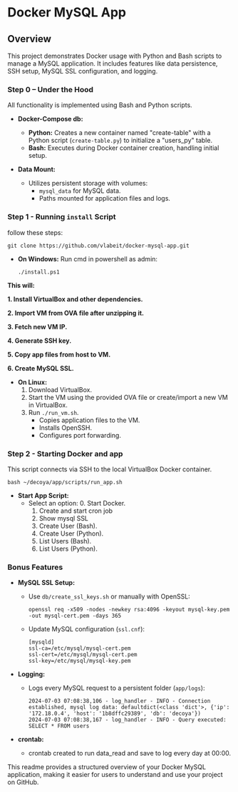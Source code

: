# Docker MySQL App

## Overview

This project demonstrates Docker usage with Python and Bash scripts to manage a MySQL application. It includes features like data persistence, SSH setup, MySQL SSL configuration, and logging.

### Step 0 – Under the Hood

All functionality is implemented using Bash and Python scripts.

- **Docker-Compose db:**
  - **Python:** Creates a new container named "create-table" with a Python script (`create-table.py`) to initialize a "users_py" table.
  - **Bash:** Executes during Docker container creation, handling initial setup.

- **Data Mount:**
  - Utilizes persistent storage with volumes:
    - `mysql_data` for MySQL data.
    - Paths mounted for application files and logs.

### Step 1 - Running `install` Script

follow these steps: 
```
git clone https://github.com/vlabeit/docker-mysql-app.git
```

- **On Windows:**
  Run cmd in powershell as admin:
  ```
  ./install.ps1
  ```
**This will:**

**1. Install VirtualBox and other dependencies.**
   
**2. Import VM from OVA file after unzipping it.**
   
**3. Fetch new VM IP.**
   
**4. Generate SSH key.**
   
**5. Copy app files from host to VM.**
   
**6. Create MySQL SSL.**



- **On Linux:**
  1. Download VirtualBox.
  2. Start the VM using the provided OVA file or create/import a new VM in VirtualBox.
  3. Run `./run_vm.sh`.
     - Copies application files to the VM.
     - Installs OpenSSH.
     - Configures port forwarding.

### Step 2 - Starting Docker and app

This script connects via SSH to the local VirtualBox Docker container.
```
bash ~/decoya/app/scripts/run_app.sh
```
- **Start App Script:**
  - Select an option:
    0. Start Docker.
    1. Create and start cron job
    2. Show mysql SSL
    3. Create User (Bash).
    4. Create User (Python).
    5. List Users (Bash).
    6. List Users (Python).

### Bonus Features

- **MySQL SSL Setup:**
  - Use `db/create_ssl_keys.sh` or manually with OpenSSL:
    ```
    openssl req -x509 -nodes -newkey rsa:4096 -keyout mysql-key.pem -out mysql-cert.pem -days 365
    ```
  - Update MySQL configuration (`ssl.cnf`):
    ```
    [mysqld]
    ssl-ca=/etc/mysql/mysql-cert.pem
    ssl-cert=/etc/mysql/mysql-cert.pem
    ssl-key=/etc/mysql/mysql-key.pem
    ```

- **Logging:**
  - Logs every MySQL request to a persistent folder (`app/logs`):
    ```
    2024-07-03 07:08:38,106 - log_handler - INFO - Connection established, mysql log data: defaultdict(<class 'dict'>, {'ip': '172.18.0.4', 'host': '1b8dffc29389', 'db': 'decoya'})
    2024-07-03 07:08:38,167 - log_handler - INFO - Query executed: SELECT * FROM users
    ```

- **crontab:**
  - crontab created to run data_read and save to log every day at 00:00.


This readme provides a structured overview of your Docker MySQL application, making it easier for users to understand and use your project on GitHub.
